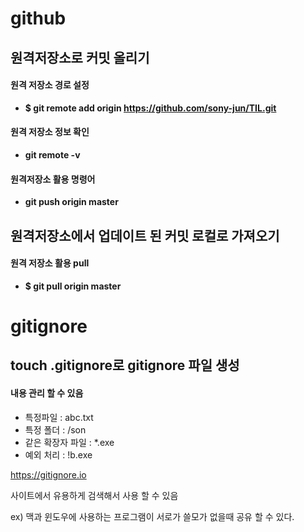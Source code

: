 # github

## 원격저장소로 커밋 올리기

#### 원격 저장소 경로 설정

- **$ git remote add origin https://github.com/sony-jun/TIL.git**

#### 원격 저장소 정보 확인

- **git remote -v**

#### 원격저장소 활용 명령어

- **git push origin master**

## 원격저장소에서 업데이트 된 커밋 로컬로 가져오기

#### 원격 저장소 활용 pull

- **$ git pull origin master**

# gitignore

## touch .gitignore로 gitignore 파일 생성

#### 내용 관리 할 수 있음

- 특정파일 : abc.txt
- 특정 폴더 : /son
- 같은 확장자 파일 : *.exe
- 예외 처리 : !b.exe

https://gitignore.io

사이트에서 유용하게 검색해서 사용 할 수 있음

ex) 맥과 윈도우에 사용하는 프로그램이 서로가 쓸모가 없을때 공유 할 수 있다.